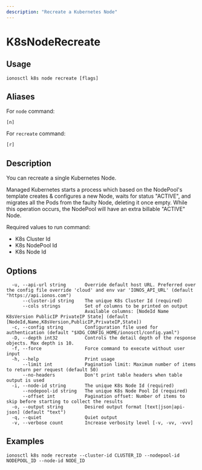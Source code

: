 ```yaml
---
description: "Recreate a Kubernetes Node"
---
```


# K8sNodeRecreate

## Usage

```text
ionosctl k8s node recreate [flags]
```

## Aliases

For `node` command:

```text
[n]
```

For `recreate` command:

```text
[r]
```

## Description

You can recreate a single Kubernetes Node.

Managed Kubernetes starts a process which based on the NodePool's template creates & configures a new Node, waits for status "ACTIVE", and migrates all the Pods from the faulty Node, deleting it once empty. While this operation occurs, the NodePool will have an extra billable "ACTIVE" Node.

Required values to run command:

* K8s Cluster Id
* K8s NodePool Id
* K8s Node Id

## Options

```text
  -u, --api-url string       Override default host URL. Preferred over the config file override 'cloud' and env var 'IONOS_API_URL' (default "https://api.ionos.com")
      --cluster-id string    The unique K8s Cluster Id (required)
      --cols strings         Set of columns to be printed on output 
                             Available columns: [NodeId Name K8sVersion PublicIP PrivateIP State] (default [NodeId,Name,K8sVersion,PublicIP,PrivateIP,State])
  -c, --config string        Configuration file used for authentication (default "$XDG_CONFIG_HOME/ionosctl/config.yaml")
  -D, --depth int32          Controls the detail depth of the response objects. Max depth is 10.
  -f, --force                Force command to execute without user input
  -h, --help                 Print usage
      --limit int            Pagination limit: Maximum number of items to return per request (default 50)
      --no-headers           Don't print table headers when table output is used
  -i, --node-id string       The unique K8s Node Id (required)
      --nodepool-id string   The unique K8s Node Pool Id (required)
      --offset int           Pagination offset: Number of items to skip before starting to collect the results
  -o, --output string        Desired output format [text|json|api-json] (default "text")
  -q, --quiet                Quiet output
  -v, --verbose count        Increase verbosity level [-v, -vv, -vvv]
```

## Examples

```text
ionosctl k8s node recreate --cluster-id CLUSTER_ID --nodepool-id NODEPOOL_ID --node-id NODE_ID
```

